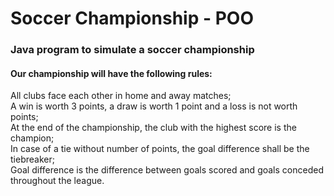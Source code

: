 # Soccer Championship - POO
### Java program to simulate a soccer championship

#### Our championship will have the following rules:
All clubs face each other in home and away matches; <br/>
A win is worth 3 points, a draw is worth 1 point and a loss is not worth points; <br/>
At the end of the championship, the club with the highest score is the champion; <br/>
In case of a tie without number of points, the goal difference shall be the tiebreaker; <br/>
Goal difference is the difference between goals scored and goals conceded throughout the league. <br/>
